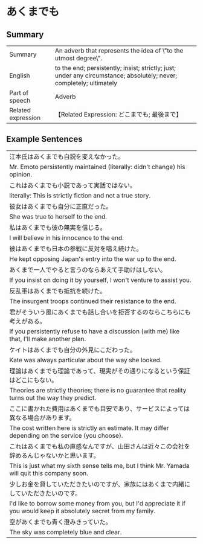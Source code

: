 # あくまでも

## Summary

<table><tr>   <td>Summary</td>   <td>An adverb that represents the idea of \"to the utmost degree\".</td></tr><tr>   <td>English</td>   <td>to the end; persistently; insist; strictly; just; under any circumstance; absolutely; never; completely; ultimately</td></tr><tr>   <td>Part of speech</td>   <td>Adverb</td></tr><tr>   <td>Related expression</td>   <td>【Related Expression: どこまでも; 最後まで】</td></tr></table>

## Example Sentences

<table><tr><td>江本氏はあくまでも自説を変えなかった。</td></tr><tr><td>Mr. Emoto persistently maintained (literally: didn't change) his opinion.</td></tr><tr><td>これはあくまでも小説であって実話ではない。</td></tr><tr><td>literally: This is strictly fiction and not a true story.</td></tr><tr><td>彼女はあくまでも自分に正直だった。</td></tr><tr><td>She was true to herself to the end.</td></tr><tr><td>私はあくまでも彼の無実を信じる。</td></tr><tr><td>I will believe in his innocence to the end.</td></tr><tr><td>彼はあくまでも日本の参戦に反対を唱え続けた。</td></tr><tr><td>He kept opposing Japan's entry into the war up to the end.</td></tr><tr><td>あくまで一人でやると言うのならあえて手助けはしない。</td></tr><tr><td>If you insist on doing it by yourself, I won't venture to assist you.</td></tr><tr><td>反乱軍はあくまでも抵抗を続けた。</td></tr><tr><td>The insurgent troops continued their resistance to the end.</td></tr><tr><td>君がそういう風にあくまでも話し合いを拒否するのならこちらにも考えがある。</td></tr><tr><td>If you persistently refuse to have a discussion (with me) like that, I'll make another plan.</td></tr><tr><td>ケイトはあくまでも自分の外見にこだわった。</td></tr><tr><td>Kate was always particular about the way she looked.</td></tr><tr><td>理論はあくまでも理論であって、現実がその通りになるという保証はどこにもない。</td></tr><tr><td>Theories are strictly theories; there is no guarantee that reality turns out the way they predict.</td></tr><tr><td>ここに書かれた費用はあくまでも目安であり、サービスによっては異なる場合があります。</td></tr><tr><td>The cost written here is strictly an estimate. It may differ depending on the service (you choose).</td></tr><tr><td>これはあくまでも私の直感なんですが、山田さんは近々この会社を辞めるんじゃないかと思います。</td></tr><tr><td>This is just what my sixth sense tells me, but I think Mr. Yamada will quit this company soon.</td></tr><tr><td>少しお金を貸していただきたいのですが、家族にはあくまで内緒にしていただきたいのです。</td></tr><tr><td>I'd like to borrow some money from you, but I'd appreciate it if you would keep it absolutely secret from my family.</td></tr><tr><td>空があくまでも青く澄みきっていた。</td></tr><tr><td>The sky was completely blue and clear.</td></tr></table>

